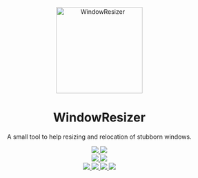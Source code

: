<div align="center">
    <a href="https://github.com/AKruimink/WindowResizer">
        <img alt="WindowResizer" height="200" width="200" src="https://raw.githubusercontent.com/AKruimink/WindowResizer/develop/docs/logo.png">
    </a>
    <h1>WindowResizer</h1>
    <p>
        A small tool to help resizing and relocation of stubborn windows.
    </p>
    <!-- Project Info Badges -->
    <a href="https://github.com/nblockchain/AKruimink/WindowResizer/develop/LICENCE.md">
        <img src="https://img.shields.io/github/license/AKruimink/WindowResizer.svg?style=flat-square">
    </a>
    <a href="https://github.com/AKruimink/WindowResizer/releases/latest">
        <img src="https://img.shields.io/github/release/AKruimink/WindowResizer.svg?style=flat-square">
    </a>
    <br>
    <!-- CD/CI Badges-->
    <a href="https://github.com/AKruimink/WindowResizer/actions?query=workflow%3A%22Test+and+Build%22">
        <img src="https://github.com/AKruimink/WindowResizer/workflows/Test%20and%20Build/badge.svg?branch=master">
    </a>
    <a href="https://github.com/AKruimink/WindowResizer/actions?query=workflow%3A%22Test+and+Build%22">
        <img src="https://github.com/AKruimink/WindowResizer/workflows/Test%20and%20Build/badge.svg?branch=develop">
    </a>
    <br>
    <!--Issues and Pull Request Badges -->
    <a href="https://github.com/AKruimink/WindowResizer/issues">
        <img src="https://img.shields.io/github/issues-raw/AKruimink/WindowResizer.svg?style=flat-square">
    </a>
    <a href="https://github.com/AKruimink/WindowResizer/issues">
        <img src="https://img.shields.io/github/issues-closed-raw/AKruimink/WindowResizer.svg?style=flat-square">
    </a>
    <a href="https://github.com/AKruimink/WindowResizer/pulls">
        <img src="https://img.shields.io/github/issues-pr-raw/AKruimink/WindowResizer.svg?style=flat-square">
    </a>
    <a href="https://github.com/AKruimink/WindowResizer/pulls">
        <img src="https://img.shields.io/github/issues-pr-closed-raw/AKruimink/WindowResizer.svg?style=flat-square">
    </a>
  </a>
</div>